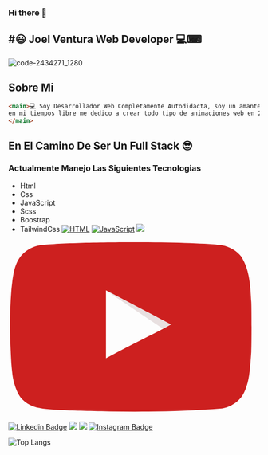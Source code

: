 ### Hi there 👋

## #😃 Joel Ventura Web Developer 💻⌨


![code-2434271_1280](https://user-images.githubusercontent.com/48741834/100899127-7c946600-348f-11eb-95b5-da695b20dfc5.jpg)
## Sobre Mi
```html
<main>💻 Soy Desarrollador Web Completamente Autodidacta, soy un amante de la tecnologia, 
en mi tiempos libre me dedico a crear todo tipo de animaciones web en 2d y 3d con html, css & JavaScript 
</main>
```

## En El Camino De Ser Un Full Stack 😎

### Actualmente Manejo Las Siguientes Tecnologias 

* Html 
* Css 
* JavaScript 
* Scss
* Boostrap
* TailwindCss
[![HTML](https://img.shields.io/static/v1?label=&message=HTML&color=ff751a&logo=HTML5&logoColor=FFFFFF)](https://developer.mozilla.org/en-US/docs/Web/Guide/HTML/HTML5) [![JavaScript](https://img.shields.io/static/v1?label=&message=JavaScript&color=F1E05A&logo=javascript&logoColor=FFFFFF)](https://developer.mozilla.org/en-US/docs/Web/JavaScript)  <img src="https://img.shields.io/badge/css3%20-%231572B6.svg?&style=for-the-badge&logo=css3&logoColor=white"/> 

<svg viewBox="0 0 23 16" version="1.1" xmlns="http://www.w3.org/2000/svg" xmlns:xlink="http://www.w3.org/1999/xlink">
    <path d="M14.8808205,7.71692308 C12.8533333,6.6334359 8.92758974,4.59733333 8.92758974,4.59733333 L14.161641,8.11528205 C14.1620513,8.11528205 13.2082051,8.64410256 14.8808205,7.71692308 Z" fill="#E8E0E0"></path>
    <path d="M9.30912821,15.6890256 C5.09784615,15.6114872 3.65948718,15.5417436 2.77538462,15.3595897 C2.17723077,15.2385641 1.6574359,14.9698462 1.27630769,14.5801026 C0.98174359,14.2851282 0.747487179,13.8350769 0.56574359,13.2106667 C0.409846154,12.6904615 0.349128205,12.257641 0.262564103,11.2004103 C0.130051282,8.81435897 0.0984615385,6.86358974 0.262564103,4.68389744 C0.397948718,3.48020513 0.463589744,2.05128205 1.36287179,1.21764103 C1.78748718,0.827487179 2.2814359,0.576410256 2.83610256,0.472615385 C3.7025641,0.308102564 7.39405128,0.178051282 11.2155897,0.178051282 C15.0285128,0.178051282 18.7282051,0.308102564 19.5954872,0.472615385 C20.2884103,0.602666667 20.9382564,0.992410256 21.3197949,1.49497436 C22.1403077,2.78564103 22.1546667,4.3905641 22.2379487,5.64594872 C22.2724103,6.24410256 22.2724103,9.64061538 22.2379487,10.2387692 C22.1083077,12.2227692 22.0041026,12.9247179 21.7095385,13.6525128 C21.5273846,14.112 21.3718974,14.3544615 21.1027692,14.6231795 C20.6806824,15.0367007 20.1425885,15.3117583 19.5602051,15.4116923 C15.9158974,15.6857436 12.8213333,15.7452308 9.30912821,15.6890256 Z M14.8898462,7.71692308 C12.862359,6.6334359 10.9210256,5.62871795 8.93661538,4.58871795 L8.93661538,10.8106667 C11.0248205,9.67548718 13.2262564,8.63548718 14.8984615,7.70830769 L14.8898462,7.71692308 Z" fill="#CD201F" fill-rule="nonzero"></path>
</svg>

[![Linkedin Badge](https://img.shields.io/badge/-LinkedIn-0e76a8?style=flat-square&logo=Linkedin&logoColor=white)](https://www.linkedin.com/in/joelventura19/)
<img src="https://img.shields.io/badge/-Visual%20Studio%20Code-23A9F2?style=flat-square&logo=Visual%20Studio%20Code&logoColor=white"/>
 <img src="https://img.shields.io/badge/-Github-181717?style=flat-square&logo=GitHub&logoColor=white"/>
 [![Instagram Badge](https://img.shields.io/badge/-Instagram-e4405f?style=flat-square&logo=Instagram&logoColor=white)](https://www.instagram.com/joelkelvinvh/)

![Top Langs](https://github-readme-stats.vercel.app/api/top-langs/?username=kelvin-joel)
<!--

**Kelvin-Joel/kelvin-Joel** is a ✨ _special_ ✨ repository because its `README.md` (this file) appears on your GitHub profile.

Here are some ideas to get you started:

- 🔭 I’m currently working on ...
- 🌱 I’m currently learning ...
- 👯 I’m looking to collaborate on ...
- 🤔 I’m looking for help with ...
- 💬 Ask me about ...
- 📫 How to reach me: ...
- 😄 Pronouns: ...
- ⚡ Fun fact: ...
-->
